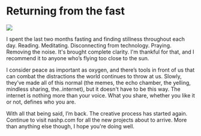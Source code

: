 # Returning from the fast

![][image-1]

I spent the last two months fasting and finding stillness throughout each day. Reading. Meditating. Disconnecting from technology. Praying. Removing the noise. It's brought complete clarity. I'm thankful for that, and I recommend it to anyone who’s flying too close to the sun.

I consider peace as important as oxygen, and there’s tools in front of us that can combat the distractions the world continues to throw at us. Slowly, they’ve made all of this normal (the memes, the echo chamber, the yelling, mindless sharing, the..internet), but it doesn't have to be this way. The internet is nothing more than your voice. What you share, whether you like it or not, defines who you are.

With all that being said, I’m back. The creative process has started again. Continue to visit nashp.com for all the new projects about to arrive. More than anything else though, I hope you're doing well.

[image-1]:	https://blotcdn.com/blog_7d9c6729f90a4fd68ca68a09e88009f0/_image_cache/c73d1983-fb2f-428b-bbe3-aba417defe1f.jpg